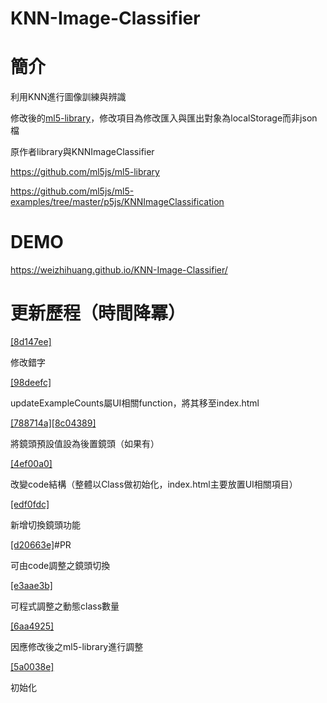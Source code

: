 KNN-Image-Classifier
=

簡介
=
利用KNN進行圖像訓練與辨識

修改後的[ml5-library](https://github.com/WeiZhiHuang/ml5-library)，修改項目為修改匯入與匯出對象為localStorage而非json檔

原作者library與KNNImageClassifier

https://github.com/ml5js/ml5-library

https://github.com/ml5js/ml5-examples/tree/master/p5js/KNNImageClassification

DEMO
=
https://weizhihuang.github.io/KNN-Image-Classifier/

更新歷程（時間降冪）
=
[[8d147ee]](https://github.com/WeiZhiHuang/KNN-Image-Classifier/commit/8d147eee89212e56c1772f4e48195124291e50df)

修改錯字

[[98deefc]](https://github.com/WeiZhiHuang/KNN-Image-Classifier/commit/98deefc6ca7b1e3bf5fe9fb68795a92cfaf0b0ca)

updateExampleCounts屬UI相關function，將其移至index.html

[[788714a]](https://github.com/WeiZhiHuang/KNN-Image-Classifier/commit/788714ac18ecc6e30d7ea741a0a95d26a545a)[[8c04389]](https://github.com/WeiZhiHuang/KNN-Image-Classifier/commit/8c0438959009a411f0740edc160e7a1670e7637f)

將鏡頭預設值設為後置鏡頭（如果有）

[[4ef00a0]](https://github.com/WeiZhiHuang/KNN-Image-Classifier/commit/4ef00a0bab719d3850648ffc6039de27b72af3a7)

改變code結構（整體以Class做初始化，index.html主要放置UI相關項目）

[[edf0fdc]](https://github.com/WeiZhiHuang/KNN-Image-Classifier/commit/edf0fdc3b4fd7de00fe2567380d6faa3cf3a8e46)

新增切換鏡頭功能

[[d20663e]](https://github.com/WeiZhiHuang/KNN-Image-Classifier/commit/d20663e0c47431ab45d19ade09d2e85071803f38)#PR

可由code調整之鏡頭切換

[[e3aae3b]](https://github.com/WeiZhiHuang/KNN-Image-Classifier/commit/e3aae3ba73e0546aa7593e16a004ee9afac4f7ca)

可程式調整之動態class數量

[[6aa4925]](https://github.com/WeiZhiHuang/KNN-Image-Classifier/commit/6aa49256271845c9a4b87471de9f107272b78d89)

因應修改後之ml5-library進行調整

[[5a0038e]](https://github.com/WeiZhiHuang/KNN-Image-Classifier/commit/5a0038e5df4c9517238078b7c1491b64b6afa056)

初始化
